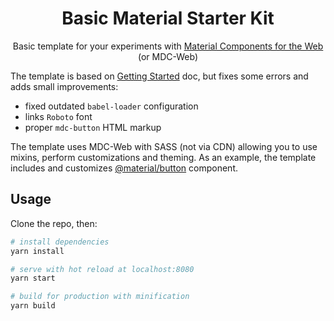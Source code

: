 <h1 align="center">Basic Material Starter Kit</h1>

<p align="center">
    Basic template for your experiments with <a href="https://material.io/develop/web" target="_blank">Material Components for the Web</a> (or MDC-Web)
</p>

The template is based on [Getting Started](https://material.io/develop/web/docs/getting-started) doc, but fixes some errors and adds small improvements:

- fixed outdated `babel-loader` configuration
- links `Roboto` font
- proper `mdc-button` HTML markup


The template uses MDC-Web with SASS (not via CDN) allowing you to use mixins, perform customizations and theming. As an example, the template includes and customizes [@material/button](https://material.io/components/buttons/web) component.


## Usage

Clone the repo, then:

``` bash
# install dependencies
yarn install

# serve with hot reload at localhost:8080
yarn start

# build for production with minification
yarn build
```
